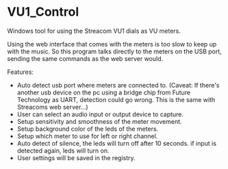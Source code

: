 # VU1_Control

Windows tool for using the Streacom VU1 dials as VU meters.

Using the web interface that comes with the meters is too slow to keep up with the music.
So this program talks directly to the meters on the USB port, sending the same commands
as the web server would.

Features:
- Auto detect usb port where meters are connected to.
  (Caveat: If there's another usb device on the pc using a bridge chip from Future Technology as UART,
   detection could go wrong. This is the same with Streacoms web server...)
- User can select an audio input or output device to capture.
- Setup sensitivity and smoothness of the meter movement.
- Setup background color of the leds of the meters.
- Setup which meter to use for left or right channel.
- Auto detect of silence, the leds will turn off after 10 seconds.
  if input is detected again, leds will turn on.
- User settings will be saved in the registry.